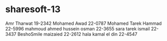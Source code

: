 sharesoft-13
============

Amr Tharwat 19-2342
Mohamed Awad 22-0787
Mohamed Tarek Hammad 22-5996
mahmoud ahmed hussein osman 22-3655
sara tarek ismail 22-3437
BeshoSmile
maizaied 22-2612
hala kamal el din 22-4547
